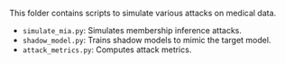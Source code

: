 This folder contains scripts to simulate various attacks on medical data.
- `simulate_mia.py`: Simulates membership inference attacks.
- `shadow_model.py`: Trains shadow models to mimic the target model.
- `attack_metrics.py`: Computes attack metrics.

